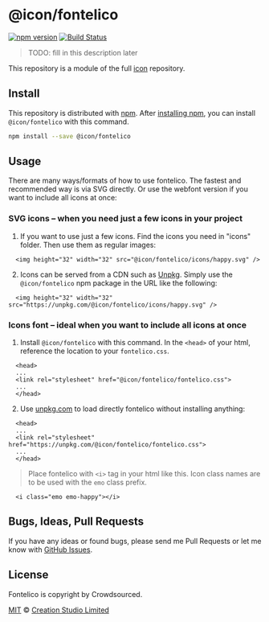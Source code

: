 # @icon/fontelico

[![npm version](https://img.shields.io/npm/v/@icon/fontelico.svg)](https://www.npmjs.org/package/@icon/fontelico)
[![Build Status](https://travis-ci.org/icon/icon.svg?branch=master)](https://travis-ci.org/icon/icon)

> TODO: fill in this description later

This repository is a module of the full [icon][icon] repository.

## Install

This repository is distributed with [npm]. After [installing npm][install-npm], you can install `@icon/fontelico` with this command.

```bash
npm install --save @icon/fontelico
```

## Usage

There are many ways/formats of how to use fontelico. The fastest and recommended way is via SVG directly. Or use the webfont version if you want to include all icons at once:

### SVG icons – when you need just a few icons in your project

  1. If you want to use just a few icons. Find the icons you need in "icons" folder. Then use them as regular images:

```
  <img height="32" width="32" src="@icon/fontelico/icons/happy.svg" />
```

  2. Icons can be served from a CDN such as [Unpkg][Unpkg]. Simply use the `@icon/fontelico` npm package in the URL like the following:

```
  <img height="32" width="32" src="https://unpkg.com/@icon/fontelico/icons/happy.svg" />
```

### Icons font – ideal when you want to include all icons at once

  1. Install `@icon/fontelico` with this command. In the `<head>` of your html, reference the location to your `fontelico.css`.

```
  <head>
  ...
  <link rel="stylesheet" href="@icon/fontelico/fontelico.css">
  ...
  </head>
```

  2. Use [unpkg.com][Unpkg] to load directly fontelico without installing anything:

```
  <head>
  ...
  <link rel="stylesheet" href="https://unpkg.com/@icon/fontelico/fontelico.css">
  ...
  </head>
```

> Place fontelico with `<i>` tag in your html like this. Icon class names are to be used with the `emo` class prefix.

```
  <i class="emo emo-happy"></i>
```


## Bugs, Ideas, Pull Requests

If you have any ideas or found bugs, please send me Pull Requests or let me know with [GitHub Issues][github issues].

## License

Fontelico is copyright by Crowdsourced.

[MIT](./LICENSE) &copy; [Creation Studio Limited](https://creationstudio.com/)

[icon]: https://github.com/icon/icon
[docs]: http://icon.github.io/
[npm]: https://www.npmjs.com/
[install-npm]: https://docs.npmjs.com/getting-started/installing-node
[sass]: http://sass-lang.com/
[github issues]: https://github.com/thecreation/icons/issues
[Unpkg]: https://unpkg.com